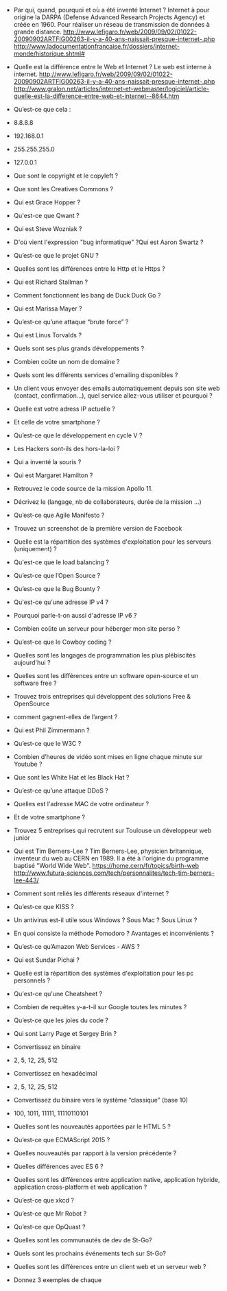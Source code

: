 - Par qui, quand, pourquoi et où a été inventé Internet ?
	Internet à pour origine la DARPA (Defense Advanced Research Projects Agency) et créée en 1960. Pour réaliser un réseau de transmission de données à grande distance. http://www.lefigaro.fr/web/2009/09/02/01022-20090902ARTFIG00263-il-y-a-40-ans-naissait-presque-internet-.php
	http://www.ladocumentationfrancaise.fr/dossiers/internet-monde/historique.shtml#

- Quelle est la différence entre le Web et Internet ?
	Le web est interne à internet. 
	http://www.lefigaro.fr/web/2009/09/02/01022-20090902ARTFIG00263-il-y-a-40-ans-naissait-presque-internet-.php
	http://www.gralon.net/articles/internet-et-webmaster/logiciel/article-quelle-est-la-difference-entre-web-et-internet--8644.htm

- Qu’est-ce que cela :
- 8.8.8.8
- 192.168.0.1
- 255.255.255.0
- 127.0.0.1


- Que sont le copyright et le copyleft ?


- Que sont les Creatives Commons ?


- Qui est Grace Hopper ?


- Qu'est-ce que Qwant ?


- Qui est Steve Wozniak ?


- D'où vient l'expression "bug informatique" ?Qui est Aaron Swartz ?


- Qu’est-ce que le projet GNU ?


- Quelles sont les différences entre le Http et le Https ?


- Qui est Richard Stallman ?


- Comment fonctionnent les bang de Duck Duck Go ?


- Qui est Marissa Mayer ?


- Qu’est-ce qu’une attaque “brute force” ?


- Qui est Linus Torvalds ?


- Quels sont ses plus grands développements ?


- Combien coûte un nom de domaine ?


- Quels sont les différents services d'emailing disponibles ?


- Un client vous envoyer des emails automatiquement depuis son site web (contact, confirmation...), quel service allez-vous 
utiliser et pourquoi ?


- Quelle est votre adress IP actuelle ?


- Et celle de votre smartphone ?


- Qu’est-ce que le développement en cycle V ?


- Les Hackers sont-ils des hors-la-loi ?


- Qui a inventé la souris ?


- Qui est Margaret Hamilton ?


- Retrouvez le code source de la mission Apollo 11.


- Décrivez le (langage, nb de collaborateurs, durée de la mission ...)


- Qu’est-ce que Agile Manifesto ?


- Trouvez un screenshot de la première version de Facebook


- Quelle est la répartition des systèmes d'exploitation pour les serveurs (uniquement) ?


- Qu'est-ce que le load balancing ?


- Qu’est-ce que l’Open Source ?


- Qu’est-ce que le Bug Bounty ?


- Qu'est-ce qu'une adresse IP v4 ?


- Pourquoi parle-t-on aussi d'adresse IP v6 ?


- Combien coûte un serveur pour héberger mon site perso ?


- Qu’est-ce que le Cowboy coding ?


- Quelles sont les langages de programmation les plus plébiscités aujourd'hui ?


- Quelles sont les différences entre un software open-source et un software free ?


- Trouvez trois entreprises qui développent des solutions Free & OpenSource


- comment gagnent-elles de l’argent ?


- Qui est Phil Zimmermann ?


- Qu’est-ce que le W3C ?


- Combien d’heures de vidéo sont mises en ligne chaque minute sur Youtube ?


- Que sont les White Hat et les Black Hat ?


- Qu’est-ce qu’une attaque DDoS ?


- Quelles est l'adresse MAC de votre ordinateur ?


- Et de votre smartphone ?


- Trouvez 5 entreprises qui recrutent sur Toulouse un développeur web junior


- Qui est Tim Berners-Lee ?
	Tim Berners-Lee, physicien britannique, inventeur du web au CERN en 1989. Il a été à l'origine du programme baptisé "World Wide Web". 
	https://home.cern/fr/topics/birth-web
	http://www.futura-sciences.com/tech/personnalites/tech-tim-berners-lee-443/

- Comment sont reliés les différents réseaux d'internet ?


- Qu’est-ce que KISS ?


- Un antivirus est-il utile sous Windows ? Sous Mac ? Sous Linux ?


- En quoi consiste la méthode Pomodoro ? Avantages et inconvénients ?


- Qu’est-ce qu’Amazon Web Services - AWS ?


- Qui est Sundar Pichai ?


- Quelle est la répartition des systèmes d'exploitation pour les pc personnels ?


- Qu'est-ce qu'une Cheatsheet ?


- Combien de requêtes y-a-t-il sur Google toutes les minutes ?


- Qu’est-ce que les joies du code ?


- Qui sont Larry Page et Sergey Brin ?


- Convertissez en binaire
- 2, 5, 12, 25, 512


- Convertissez en hexadécimal
- 2, 5, 12, 25, 512


- Convertissez du binaire vers le système “classique” (base 10)
- 100, 1011, 11111, 11110110101


- Quelles sont les nouveautés apportées par le HTML 5 ?


- Qu’est-ce que ECMAScript 2015 ?


- Quelles nouveautés par rapport à la version précédente ?


- Quelles différences avec ES 6 ?


- Quelles sont les différences entre application native, application hybride, application cross-platform et web application ?


- Qu’est-ce que xkcd ?


- Qu’est-ce que Mr Robot ?


- Qu’est-ce que OpQuast ?


- Quelles sont les communautés de dev de St-Go?


- Quels sont les prochains événements tech sur St-Go?


- Quelles sont les différences entre un client web et un serveur web ?
- Donnez 3 exemples de chaque



